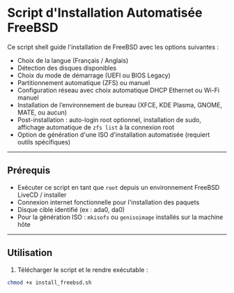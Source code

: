 # Script d'Installation Automatisée FreeBSD

Ce script shell guide l'installation de FreeBSD avec les options suivantes :

- Choix de la langue (Français / Anglais)  
- Détection des disques disponibles  
- Choix du mode de démarrage (UEFI ou BIOS Legacy)  
- Partitionnement automatique (ZFS) ou manuel  
- Configuration réseau avec choix automatique DHCP Ethernet ou Wi-Fi manuel  
- Installation de l’environnement de bureau (XFCE, KDE Plasma, GNOME, MATE, ou aucun)  
- Post-installation : auto-login root optionnel, installation de sudo, affichage automatique de `zfs list` à la connexion root  
- Option de génération d'une ISO d'installation automatisée (requiert outils spécifiques)

---

## Prérequis

- Exécuter ce script en tant que `root` depuis un environnement FreeBSD LiveCD / installer  
- Connexion internet fonctionnelle pour l'installation des paquets  
- Disque cible identifié (ex : ada0, da0)  
- Pour la génération ISO : `mkisofs` ou `genisoimage` installés sur la machine hôte

---

## Utilisation

1. Télécharger le script et le rendre exécutable :

```sh
chmod +x install_freebsd.sh
